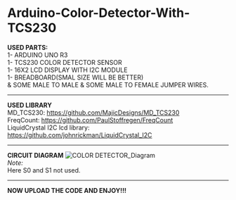 # Arduino-Color-Detector-With-TCS230
__USED PARTS:__<br>
1- ARDUINO UNO R3 <br>
1- TCS230 COLOR DETECTOR SENSOR <br>
1- 16X2 LCD  DISPLAY WITH I2C MODULE <br>
1- BREADBOARD(SMAL SIZE WILL BE BETTER) <br>
& SOME MALE TO MALE & SOME MALE TO FEMALE JUMPER WIRES. <br>

____
__USED LIBRARY__ <br>
MD_TCS230: https://github.com/MajicDesigns/MD_TCS230 <br>
FreqCount: https://github.com/PaulStoffregen/FreqCount <br>
LiquidCrystal I2C lcd library: https://github.com/johnrickman/LiquidCrystal_I2C <br>
____

__CIRCUIT DIAGRAM__
![COLOR DETECTOR_Diagram](https://user-images.githubusercontent.com/59843325/216432062-e83f1b86-a9ef-4294-9031-8520b42db8c7.jpg)<br>
_Note:_<br>
Here S0 and S1 not used.<br>
______________
__NOW UPLOAD THE CODE AND ENJOY!!!__
